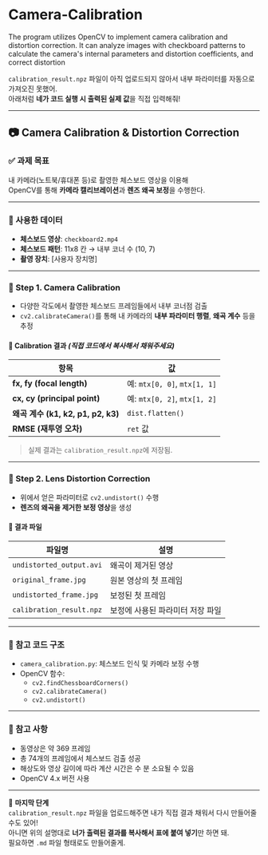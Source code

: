 # Camera-Calibration
The program utilizes OpenCV to implement camera calibration and distortion correction. It can analyze images with checkboard patterns to calculate the camera's internal parameters and distortion coefficients, and correct distortion

`calibration_result.npz` 파일이 아직 업로드되지 않아서 내부 파라미터를 자동으로 가져오진 못했어.  
아래처럼 **네가 코드 실행 시 출력된 실제 값**을 직접 입력해줘!

---

## 📷 Camera Calibration & Distortion Correction

### ✅ 과제 목표  
내 카메라(노트북/휴대폰 등)로 촬영한 체스보드 영상을 이용해  
OpenCV를 통해 **카메라 캘리브레이션**과 **렌즈 왜곡 보정**을 수행한다.

---

### 📁 사용한 데이터

- **체스보드 영상**: `checkboard2.mp4`  
- **체스보드 패턴**: 11x8 칸 → 내부 코너 수 (10, 7)  
- **촬영 장치**: [사용자 장치명]

---

### 🧪 Step 1. Camera Calibration

- 다양한 각도에서 촬영한 체스보드 프레임들에서 내부 코너점 검출
- `cv2.calibrateCamera()`를 통해 내 카메라의 **내부 파라미터 행렬**, **왜곡 계수** 등을 추정

#### 🔧 Calibration 결과 _(직접 코드에서 복사해서 채워주세요)_

| 항목 | 값 |
|------|----|
| **fx, fy (focal length)** | 예: `mtx[0, 0]`, `mtx[1, 1]` |
| **cx, cy (principal point)** | 예: `mtx[0, 2]`, `mtx[1, 2]` |
| **왜곡 계수 (k1, k2, p1, p2, k3)** | `dist.flatten()` |
| **RMSE (재투영 오차)** | `ret` 값 |

> 실제 결과는 `calibration_result.npz`에 저장됨.  

---

### 🔧 Step 2. Lens Distortion Correction

- 위에서 얻은 파라미터로 `cv2.undistort()` 수행
- **렌즈의 왜곡을 제거한 보정 영상**을 생성

#### 🎥 결과 파일

| 파일명 | 설명 |
|--------|------|
| `undistorted_output.avi` | 왜곡이 제거된 영상 |
| `original_frame.jpg` | 원본 영상의 첫 프레임 |
| `undistorted_frame.jpg` | 보정된 첫 프레임 |
| `calibration_result.npz` | 보정에 사용된 파라미터 저장 파일 |

---

### 📌 참고 코드 구조

- `camera_calibration.py`: 체스보드 인식 및 카메라 보정 수행
- OpenCV 함수:
  - `cv2.findChessboardCorners()`
  - `cv2.calibrateCamera()`
  - `cv2.undistort()`

---

### 💬 참고 사항

- 동영상은 약 369 프레임
- 총 74개의 프레임에서 체스보드 검출 성공
- 해상도와 영상 길이에 따라 계산 시간은 수 분 소요될 수 있음
- OpenCV 4.x 버전 사용

---

📌 **마지막 단계**  
`calibration_result.npz` 파일을 업로드해주면 내가 직접 결과 채워서 다시 만들어줄 수도 있어!  
아니면 위의 설명대로 **너가 출력된 결과를 복사해서 표에 붙여 넣기**만 하면 돼.  
필요하면 `.md` 파일 형태로도 만들어줄게.
